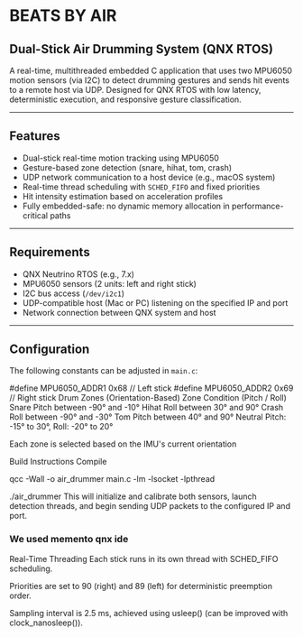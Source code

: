 # BEATS BY AIR

## Dual-Stick Air Drumming System (QNX RTOS)

A real-time, multithreaded embedded C application that uses two MPU6050 motion sensors (via I2C) to detect drumming gestures and sends hit events to a remote host via UDP. Designed for QNX RTOS with low latency, deterministic execution, and responsive gesture classification.

---

## Features

- Dual-stick real-time motion tracking using MPU6050
- Gesture-based zone detection (snare, hihat, tom, crash)
- UDP network communication to a host device (e.g., macOS system)
- Real-time thread scheduling with `SCHED_FIFO` and fixed priorities
- Hit intensity estimation based on acceleration profiles
- Fully embedded-safe: no dynamic memory allocation in performance-critical paths

---

## Requirements

- QNX Neutrino RTOS (e.g., 7.x)
- MPU6050 sensors (2 units: left and right stick)
- I2C bus access (`/dev/i2c1`)
- UDP-compatible host (Mac or PC) listening on the specified IP and port
- Network connection between QNX system and host

---

## Configuration

The following constants can be adjusted in `main.c`:

#define MPU6050_ADDR1 0x68  // Left stick
#define MPU6050_ADDR2 0x69  // Right stick
Drum Zones (Orientation-Based)
Zone	Condition (Pitch / Roll)
Snare	Pitch between -90° and -10°
Hihat	Roll between 30° and 90°
Crash	Roll between -90° and -30°
Tom	Pitch between 40° and 90°
Neutral	Pitch: -15° to 30°, Roll: -20° to 20°

Each zone is selected based on the IMU's current orientation

Build Instructions
Compile

qcc -Wall -o air_drummer main.c -lm -lsocket -lpthread

./air_drummer
This will initialize and calibrate both sensors, launch detection threads, and begin sending UDP packets to the configured IP and port.

 ### We used memento qnx ide

Real-Time Threading
Each stick runs in its own thread with SCHED_FIFO scheduling.

Priorities are set to 90 (right) and 89 (left) for deterministic preemption order.

Sampling interval is 2.5 ms, achieved using usleep() (can be improved with clock_nanosleep()).





